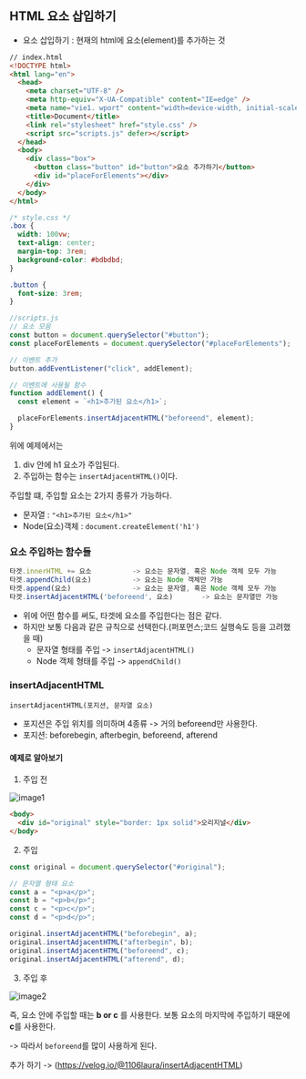## HTML 요소 삽입하기

- 요소 삽입하기 : 현재의 html에 요소(element)를 추가하는 것

```html
// index.html
<!DOCTYPE html>
<html lang="en">
  <head>
    <meta charset="UTF-8" />
    <meta http-equiv="X-UA-Compatible" content="IE=edge" />
    <meta name="vie1. wport" content="width=device-width, initial-scale=1.0" />
    <title>Document</title>
    <link rel="stylesheet" href="style.css" />
    <script src="scripts.js" defer></script>
  </head>
  <body>
    <div class="box">
      <button class="button" id="button">요소 추가하기</button>
      <div id="placeForElements"></div>
    </div>
  </body>
</html>
```

```css
/* style.css */
.box {
  width: 100vw;
  text-align: center;
  margin-top: 3rem;
  background-color: #bdbdbd;
}

.button {
  font-size: 3rem;
}
```

```jsx
//scripts.js
// 요소 모음
const button = document.querySelector("#button");
const placeForElements = document.querySelector("#placeForElements");

// 이벤트 추가
button.addEventListener("click", addElement);

// 이벤트에 사용될 함수
function addElement() {
  const element = `<h1>추가된 요소</h1>`;

  placeForElements.insertAdjacentHTML("beforeend", element);
}
```

위에 예제에서는

1. div 안에 h1 요소가 주입된다.
2. 주입하는 함수는 `insertAdjacentHTML()`이다.

주입할 떄, 주입할 요소는 2가지 종류가 가능하다.

- 문자열 : `"<h1>추가된 요소</h1>"`
- Node(요소)객체 : `document.createElement('h1')`

### 요소 주입하는 함수들

```jsx
타겟.innerHTML += 요소          -> 요소는 문자열, 혹은 Node 객체 모두 가능
타겟.appendChild(요소)          -> 요소는 Node 객체만 가능
타겟.append(요소)               -> 요소는 문자열, 혹은 Node 객체 모두 가능
타겟.insertAdjacentHTML('beforeend', 요소)       -> 요소는 문자열만 가능
```

- 위에 어떤 함수를 써도, 타겟에 요소를 주입한다는 점은 같다.
- 하지만 보통 다음과 같은 규칙으로 선택한다.(퍼포먼스;코드 실행속도 등을 고려했을 때)
  - 문자열 형태를 주입 -> `insertAdjacentHTML()`
  - Node 객체 형태를 주입 -> `appendChild()`

### insertAdjacentHTML

`insertAdjacentHTML(포지션, 문자열 요소)`

- 포지션은 주입 위치를 의미하며 4종류 -> 거의 beforeend만 사용한다.
- 포지션: beforebegin, afterbegin, beforeend, afterend

#### 예제로 알아보기

1. 주입 전

![image1](https://user-images.githubusercontent.com/65716445/200174602-2296f30b-c924-4606-85e7-d2ff21111e45.png)

```html
<body>
  <div id="original" style="border: 1px solid">오리지널</div>
</body>
```

2. 주입

```jsx
const original = document.querySelector("#original");

// 문자열 형태 요소
const a = "<p>a</p>";
const b = "<p>b</p>";
const c = "<p>c</p>";
const d = "<p>d</p>";

original.insertAdjacentHTML("beforebegin", a);
original.insertAdjacentHTML("afterbegin", b);
original.insertAdjacentHTML("beforeend", c);
original.insertAdjacentHTML("afterend", d);
```

3. 주입 후

![image2](https://user-images.githubusercontent.com/65716445/200174619-fa416deb-8274-403a-bc17-20b4748430fa.png)

즉, 요소 안에 주입할 때는 **b or c** 를 사용한다.
보통 요소의 마지막에 주입하기 때문에 **c**를 사용한다.

-> 따라서 `beforeend`를 많이 사용하게 된다.


추가 하기 -> (https://velog.io/@1106laura/insertAdjacentHTML)
